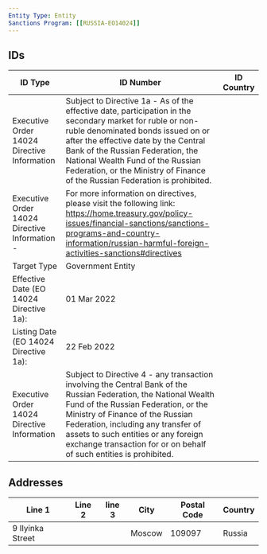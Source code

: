 ```yaml
---
Entity Type: Entity
Sanctions Program: [[RUSSIA-EO14024]]
---
```


## IDs
| ID Type | ID Number | ID Country |
|---------|-----------|------------|
| Executive Order 14024 Directive Information | Subject to Directive 1a - As of the effective date, participation in the secondary market for ruble or non-ruble denominated bonds issued on or after the effective date by the Central Bank of the Russian Federation, the National Wealth Fund of the Russian Federation, or the Ministry of Finance of the Russian Federation is prohibited. |  |
| Executive Order 14024 Directive Information - | For more information on directives, please visit the following link: https://home.treasury.gov/policy-issues/financial-sanctions/sanctions-programs-and-country-information/russian-harmful-foreign-activities-sanctions#directives |  |
| Target Type | Government Entity |  |
| Effective Date (EO 14024 Directive 1a): | 01 Mar 2022 |  |
| Listing Date (EO 14024 Directive 1a): | 22 Feb 2022 |  |
| Executive Order 14024 Directive Information | Subject to Directive 4 - any transaction involving the Central Bank of the Russian Federation, the National Wealth Fund of the Russian Federation, or the Ministry of Finance of the Russian Federation, including any transfer of assets to such entities or any foreign exchange transaction for or on behalf of such entities is prohibited. |  |


## Addresses
| Line 1 | Line 2 | line 3 | City | Postal Code| Country | 
|--------|--------|--------|------|------------|---------|
| 9 Ilyinka Street |  |  | Moscow | 109097 | Russia |

